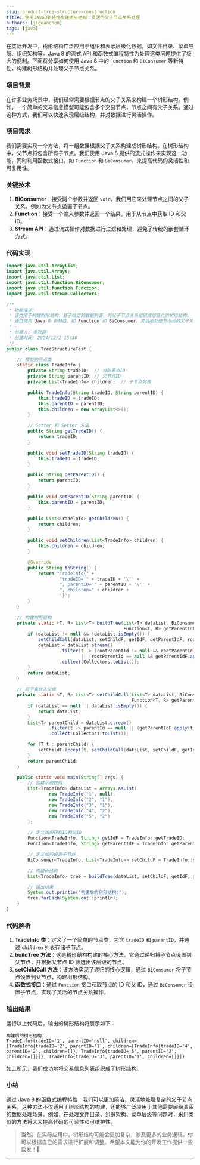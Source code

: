 ```yaml
---
slug: product-tree-structure-construction
title: 使用Java8新特性构建树形结构：灵活的父子节点关系处理
authors: [jiguanchen]
tags: [java]
---
```

在实际开发中，树形结构广泛应用于组织和表示层级化数据，如文件目录、菜单导航、组织架构等。Java 8 的流式 API 和函数式编程特性为处理这类问题提供了极大的便利。下面将分享如何使用 Java 8 中的 `Function` 和 `BiConsumer` 等新特性，构建树形结构并处理父子节点关系。

### 项目背景

在许多业务场景中，我们经常需要根据节点的父子关系来构建一个树形结构。例如，一个简单的交易信息模型可能包含多个交易节点，节点之间有父子关系。通过这种方式，我们可以快速实现层级结构，并对数据进行灵活操作。

### 项目需求

我们需要实现一个方法，将一组数据根据父子关系构建成树形结构。在树形结构中，父节点将包含所有子节点。我们使用 Java 8 提供的流式操作来实现这一功能，同时利用函数式接口，如 `Function` 和 `BiConsumer`，来提高代码的灵活性和可复用性。

### 关键技术

1. **BiConsumer**：接受两个参数并返回 `void`，我们用它来处理节点之间的父子关系，例如为父节点设置子节点。
2. **Function**：接受一个输入参数并返回一个结果，用于从节点中获取 ID 和父 ID。
3. **Stream API**：通过流式操作对数据进行过滤和处理，避免了传统的嵌套循环方式。

### 代码实现

```java
import java.util.ArrayList;
import java.util.Arrays;
import java.util.List;
import java.util.function.BiConsumer;
import java.util.function.Function;
import java.util.stream.Collectors;

/**
 * 功能描述: 
 * 该类用于构建树形结构，基于给定的数据列表，将父子节点关系组织成层级化的树形结构。
 * 通过使用 Java 8 新特性，如 Function 和 BiConsumer，灵活地处理节点间的父子关系。
 * -
 * 创建人: 季冠臣
 * 创建时间: 2024/12/2 15:38
 */
public class TreeStructureTest {

    // 模拟的节点类
    static class TradeInfo {
        private String tradeID;  // 当前节点ID
        private String parentID; // 父节点ID
        private List<TradeInfo> children;  // 子节点列表

        public TradeInfo(String tradeID, String parentID) {
            this.tradeID = tradeID;
            this.parentID = parentID;
            this.children = new ArrayList<>();
        }

        // Getter 和 Setter 方法
        public String getTradeID() {
            return tradeID;
        }

        public void setTradeID(String tradeID) {
            this.tradeID = tradeID;
        }

        public String getParentID() {
            return parentID;
        }

        public void setParentID(String parentID) {
            this.parentID = parentID;
        }

        public List<TradeInfo> getChildren() {
            return children;
        }

        public void setChildren(List<TradeInfo> children) {
            this.children = children;
        }

        @Override
        public String toString() {
            return "TradeInfo{" +
                    "tradeID='" + tradeID + '\'' +
                    ", parentID='" + parentID + '\'' +
                    ", children=" + children +
                    '}';
        }
    }

    // 构建树形结构
    private static <T, R> List<T> buildTree(List<T> dataList, BiConsumer<T, List<T>> setChildF, Function<T, R> getIdF,
                                            Function<T, R> getParentIdF, R rootParentId) {
        if (dataList != null && !dataList.isEmpty()) {
            setChildCall(dataList, setChildF, getIdF, getParentIdF, rootParentId);
            dataList = dataList.stream()
                    .filter(t -> (rootParentId != null && rootParentId.equals(getParentIdF.apply(t)))
                            || (rootParentId == null && getParentIdF.apply(t) == null))
                    .collect(Collectors.toList());
        }
        return dataList;
    }

    // 将子集放入父级
    private static <T, R> List<T> setChildCall(List<T> dataList, BiConsumer<T, List<T>> setChildF, Function<T, R> getIdF,
                                               Function<T, R> getParentIdF, R parentId) {
        if (dataList == null || dataList.isEmpty()) {
            return dataList;
        }
        List<T> parentChild = dataList.stream()
                .filter(t -> parentId == null || (getParentIdF.apply(t) != null && getParentIdF.apply(t).equals(parentId)))
                .collect(Collectors.toList());

        for (T t : parentChild) {
            setChildF.accept(t, setChildCall(dataList, setChildF, getIdF, getParentIdF, getIdF.apply(t)));
        }
        return parentChild;
    }

    public static void main(String[] args) {
        // 创建示例数据
        List<TradeInfo> dataList = Arrays.asList(
                new TradeInfo("1", null),
                new TradeInfo("2", "1"),
                new TradeInfo("3", "1"),
                new TradeInfo("4", "2"),
                new TradeInfo("5", "2")
        );

        // 定义如何获取ID和父ID
        Function<TradeInfo, String> getIdF = TradeInfo::getTradeID;
        Function<TradeInfo, String> getParentIdF = TradeInfo::getParentID;

        // 定义如何设置子节点
        BiConsumer<TradeInfo, List<TradeInfo>> setChildF = TradeInfo::setChildren;

        // 构建树结构
        List<TradeInfo> tree = buildTree(dataList, setChildF, getIdF, getParentIdF, null);

        // 输出结果
        System.out.println("构建后的树形结构:");
        tree.forEach(System.out::println);
    }
}
```

### 代码解析

1. **TradeInfo 类**：定义了一个简单的节点类，包含 `tradeID` 和 `parentID`，并通过 `children` 列表存储子节点。
2. **buildTree 方法**：这是树形结构构建的核心方法。它通过递归将子节点设置到父节点，并根据父节点 ID 筛选出该层级的节点。
3. **setChildCall 方法**：该方法实现了递归的核心逻辑，通过 `BiConsumer` 将子节点设置到父节点，构建树形结构。
4. **函数式接口**：通过 `Function` 接口获取节点的 ID 和父 ID，通过 `BiConsumer` 设置子节点，实现了灵活的节点关系操作。

### 输出结果

运行以上代码后，输出的树形结构将展示如下：

```
构建后的树形结构:
TradeInfo{tradeID='1', parentID='null', children=[TradeInfo{tradeID='2', parentID='1', children=[TradeInfo{tradeID='4', parentID='2', children=[]}, TradeInfo{tradeID='5', parentID='2', children=[]}]}, TradeInfo{tradeID='3', parentID='1', children=[]}]}
```

如上所示，我们成功地将交易信息列表组织成了树形结构。

### 小结

通过 Java 8 的函数式编程特性，我们可以更加简洁、灵活地处理复杂的父子节点关系。这种方法不仅适用于树形结构的构建，还能够广泛应用于其他需要层级关系的数据处理场景。例如，在处理文件目录、组织架构、菜单层级等问题时，采用类似的方法将大大提高代码的可读性和可维护性。

> 当然，在实际应用中，树形结构可能会更加复杂，涉及更多的业务逻辑。你可以根据自己的需求进行扩展和调整。希望本文能为你的开发工作提供一些启发！🚀

---